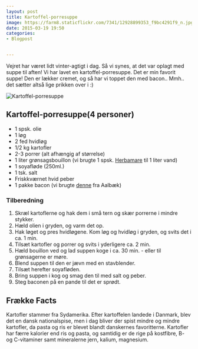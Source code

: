 ```yaml
---
layout: post
title: Kartoffel-porresuppe
image: https://farm8.staticflickr.com/7341/12928899353_f9bc4291f9_n.jpg
date: 2015-03-19 19:50
categories:
- Blogpost


---
```


Vejret har været lidt vinter-agtigt i dag. Så vi synes, at det var oplagt med suppe til aften! Vi har lavet en kartoffel-porresuppe. Det er min favorit suppe! Den er lækker cremet, og så har vi toppet den med bacon.. Mmh.. det sætter altså lige prikken over i :)





![Kartoffel-porresuppe](https://farm8.staticflickr.com/7524/15091506834_8b806bed13_z.jpg) 


## Kartoffel-porresuppe(4 personer)
- 1 spsk. olie
- 1 løg
- 2 fed hvidløg
- 1/2 kg kartofler
- 2-3 porrer (alt afhængig af størrelse)
- 1 liter grønsagsbouillon (vi brugte 1 spsk. [Herbamare](http://www.urtekram.dk/produkter/foedevarer/garniture/herbamare-urtebouillon-250-g) til 1 liter vand)
- 1 soyafløde (250ml.)
- 1 tsk. salt
- Friskkværnet hvid peber
- 1 pakke bacon (vi brugte [denne](http://www.aalbaekspecialiteter.dk/produkter/den-oekologiske-slagter/oeko-roeget-bacon.aspx) fra Aalbæk)






### Tilberedning
1. Skræl kartoflerne og hak dem i små tern og skær porrerne i mindre stykker.
2. Hæld olien i gryden, og varm det op. 
3. Hak løget og pres hvidløgene. Kom løg og hvidløg i gryden, og svits det i ca. 1 min. 
4. Tilsæt kartofler og porrer og svits i yderligere ca. 2 min. 
5. Hæld bouillon ved og lad suppen koge i ca. 30 min. - eller til grønsagerne er møre. 
6. Blend suppen til den er jævn med en stavblender.
7. Tilsæt herefter soyafløden.
8. Bring suppen i kog og smag den til med salt og peber.
9. Steg baconen på en pande til det er sprødt.








## Frække Facts
Kartofler stammer fra Sydamerika. Efter kartoffelen landede i Danmark, blev det en dansk nationalspise, men i dag bliver der spist mindre og mindre kartofler, da pasta og ris er blevet blandt danskernes favoritterne. Kartofler har færre kalorier end ris og pasta, og samtidig er de rige på kostfibre, B- og C-vitaminer samt mineralerne jern, kalium, magnesium.














